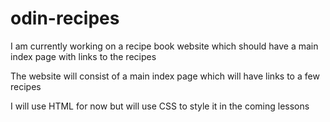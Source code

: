 # odin-recipes

I am currently working on a recipe book website which should have a main index page with links to the recipes

The website will consist of a main index page which will have links to a few recipes

I will use HTML for now but will use CSS to style it in the coming lessons

